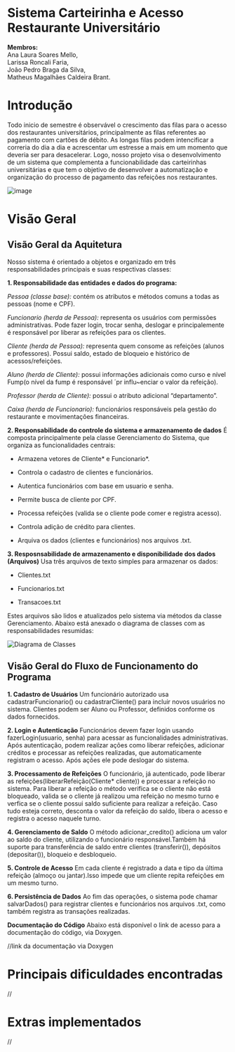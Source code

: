 # Sistema Carteirinha e Acesso Restaurante Universitário
**Membros:**  
Ana Laura Soares Mello,  
Larissa Roncali Faria,   
João Pedro Braga da Silva,  
Matheus Magalhães Caldeira Brant.  

# Introdução
Todo inicio de semestre é observável o crescimento das filas para o acesso dos restaurantes universitários, principalmente as filas referentes ao pagamento com cartões de débito. As longas filas podem intencificar a correria do dia a dia e acrescentar um estresse a mais em um momento que deveria ser para desacelerar. Logo, nosso projeto visa o desenvolvimento de um sistema que complementa a funcionabilidade das carteirinhas universitárias e que tem o objetivo de desenvolver a automatização e organização do processo de pagamento das refeições nos restaurantes.

![image](https://github.com/user-attachments/assets/1988bac3-97a8-46bf-a10a-ae21a7804d34)

# Visão Geral
## Visão Geral da Aquitetura
Nosso sistema é orientado a objetos e organizado em três responsabilidades principais e suas respectivas classes:

**1. Responsabilidade das entidades e dados do programa:**

*Pessoa (classe base):* contém os atributos e métodos comuns a todas as pessoas (nome e CPF).

*Funcionario (herda de Pessoa):* representa os usuários com permissões administrativas. Pode fazer login, trocar senha, deslogar e  principalemente é responsável por liberar as refeições para os clientes.

*Cliente (herda de Pessoa):* representa quem consome as refeições (alunos e professores). Possui saldo, estado de bloqueio e histórico de acessos/refeições.

*Aluno (herda de Cliente):* possui informações adicionais como curso e nível Fump(o nível da fump é responsável ´pr influ~enciar o valor da refeição).

*Professor (herda de Cliente):* possui o atributo adicional “departamento”.

*Caixa (herda de Funcionario):* funcionários responsáveis pela gestão do restaurante e movimentações financeiras.

**2. Responsabilidade do controle do sistema e armazenamento de dados**
É composta principalmente pela classe Gerenciamento do Sistema, que organiza as funcionalidades centrais:

- Armazena vetores de Cliente* e Funcionario*.

- Controla o cadastro de clientes e funcionários.

- Autentica funcionários com base em usuario e senha.

- Permite busca de cliente por CPF.

- Processa refeições (valida se o cliente pode comer e registra acesso).

- Controla adição de crédito para clientes.

- Arquiva os dados (clientes e funcionários) nos arquivos .txt.
  
**3. Resposnsabilidade de armazenamento e disponibilidade dos dados (Arquivos)**
Usa três arquivos de texto simples para armazenar os dados:

- Clientes.txt

- Funcionarios.txt

- Transacoes.txt

Estes arquivos são lidos e atualizados pelo sistema via métodos da classe Gerenciamento.
Abaixo está anexado o diagrama de classes com as responsabilidades resumidas:

![Diagrama de Classes](https://github.com/user-attachments/assets/6765f222-0fb3-481a-8bbc-8f579394cea8)

## Visão Geral do Fluxo de Funcionamento do Programa

 **1. Cadastro de Usuários**
Um funcionário autorizado usa cadastrarFuncionario() ou cadastrarCliente() para incluir novos usuários no sistema.
Clientes podem ser Aluno ou Professor, definidos conforme os dados fornecidos.

 **2. Login e Autenticação**
Funcionários devem fazer login usando fazerLogin(usuario, senha) para acessar as funcionalidades administrativas.
Após autenticação, podem realizar ações como liberar refeições, adicionar créditos e processar as refeições realizadas, que automaticamente registram o acesso. Após ações ele pode deslogar do sistema.

**3. Processamento de Refeições**
O funcionário, já autenticado, pode liberar as refeições(liberarRefeição(Cliente* cliente)) e processar a refeição no sistema. Para liberar a refeição o método verifica se o cliente não está bloqueado, valida se o cliente já realizou uma refeição no mesmo turno e verfica se o cliente possui saldo suficiente para realizar a refeição. Caso tudo esteja correto, desconta o valor da refeição do saldo, libera o acesso e registra o acesso naquele turno.

**4. Gerenciamento de Saldo**
O método adicionar_credito() adiciona um valor ao saldo do cliente, utilizando o funcionário responsável.Também há suporte para transferência de saldo entre clientes (transferir()), depósitos (depositar()), bloqueio e desbloqueio.

**5. Controle de Acesso**
Em cada cliente é registrado a data e tipo da última refeição (almoço ou jantar).Isso impede que um cliente repita refeições em um mesmo turno.

**6. Persistência de Dados**
Ao fim das operações, o sistema pode chamar salvarDados() para registrar clientes e funcionários nos arquivos .txt, como também registra as transações realizadas.

**Documentação do Código**
Abaixo está disponível o link de acesso para a documentação do código, via Doxygen.

//link da documentação via Doxygen
# Principais dificuldades encontradas
//

# Extras implementados
//

